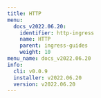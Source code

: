 ```yaml
---
title: HTTP
menu:
  docs_v2022.06.20:
    identifier: http-ingress
    name: HTTP
    parent: ingress-guides
    weight: 10
menu_name: docs_v2022.06.20
info:
  cli: v0.0.9
  installer: v2022.06.20
  version: v2022.06.20
---
```


